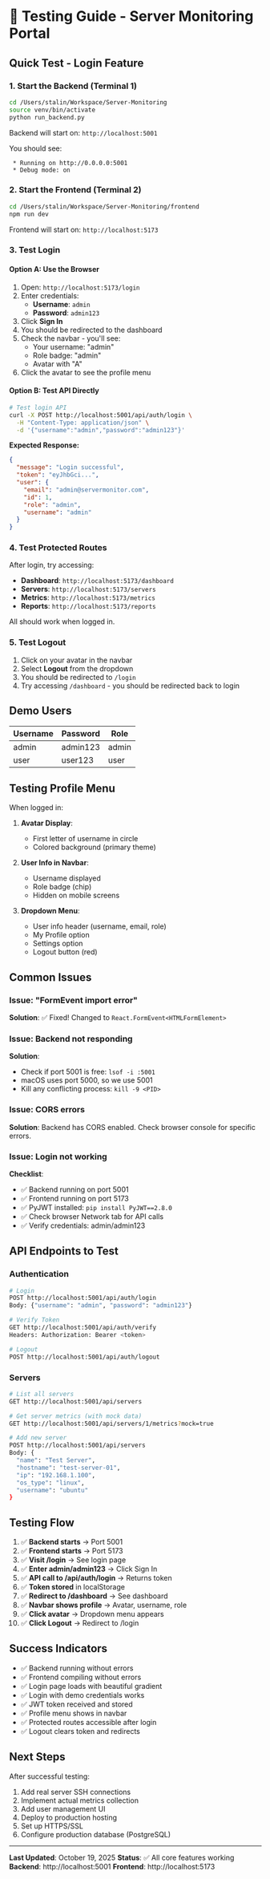 # 🧪 Testing Guide - Server Monitoring Portal

## Quick Test - Login Feature

### 1. Start the Backend (Terminal 1)

```bash
cd /Users/stalin/Workspace/Server-Monitoring
source venv/bin/activate
python run_backend.py
```

Backend will start on: `http://localhost:5001`

You should see:
```
 * Running on http://0.0.0.0:5001
 * Debug mode: on
```

### 2. Start the Frontend (Terminal 2)

```bash
cd /Users/stalin/Workspace/Server-Monitoring/frontend
npm run dev
```

Frontend will start on: `http://localhost:5173`

### 3. Test Login

#### Option A: Use the Browser
1. Open: `http://localhost:5173/login`
2. Enter credentials:
   - **Username**: `admin`
   - **Password**: `admin123`
3. Click **Sign In**
4. You should be redirected to the dashboard
5. Check the navbar - you'll see:
   - Your username: "admin"
   - Role badge: "admin"
   - Avatar with "A"
6. Click the avatar to see the profile menu

#### Option B: Test API Directly

```bash
# Test login API
curl -X POST http://localhost:5001/api/auth/login \
  -H "Content-Type: application/json" \
  -d '{"username":"admin","password":"admin123"}'
```

**Expected Response:**
```json
{
  "message": "Login successful",
  "token": "eyJhbGci...",
  "user": {
    "email": "admin@servermonitor.com",
    "id": 1,
    "role": "admin",
    "username": "admin"
  }
}
```

### 4. Test Protected Routes

After login, try accessing:
- **Dashboard**: `http://localhost:5173/dashboard`
- **Servers**: `http://localhost:5173/servers`
- **Metrics**: `http://localhost:5173/metrics`
- **Reports**: `http://localhost:5173/reports`

All should work when logged in.

### 5. Test Logout

1. Click on your avatar in the navbar
2. Select **Logout** from the dropdown
3. You should be redirected to `/login`
4. Try accessing `/dashboard` - you should be redirected back to login

## Demo Users

| Username | Password | Role |
|----------|----------|------|
| admin | admin123 | admin |
| user | user123 | user |

## Testing Profile Menu

When logged in:

1. **Avatar Display**:
   - First letter of username in circle
   - Colored background (primary theme)

2. **User Info in Navbar**:
   - Username displayed
   - Role badge (chip)
   - Hidden on mobile screens

3. **Dropdown Menu**:
   - User info header (username, email, role)
   - My Profile option
   - Settings option
   - Logout button (red)

## Common Issues

### Issue: "FormEvent import error"
**Solution**: ✅ Fixed! Changed to `React.FormEvent<HTMLFormElement>`

### Issue: Backend not responding
**Solution**: 
- Check if port 5001 is free: `lsof -i :5001`
- macOS uses port 5000, so we use 5001
- Kill any conflicting process: `kill -9 <PID>`

### Issue: CORS errors
**Solution**: Backend has CORS enabled. Check browser console for specific errors.

### Issue: Login not working
**Checklist**:
- ✅ Backend running on port 5001
- ✅ Frontend running on port 5173
- ✅ PyJWT installed: `pip install PyJWT==2.8.0`
- ✅ Check browser Network tab for API calls
- ✅ Verify credentials: admin/admin123

## API Endpoints to Test

### Authentication
```bash
# Login
POST http://localhost:5001/api/auth/login
Body: {"username": "admin", "password": "admin123"}

# Verify Token
GET http://localhost:5001/api/auth/verify
Headers: Authorization: Bearer <token>

# Logout
POST http://localhost:5001/api/auth/logout
```

### Servers
```bash
# List all servers
GET http://localhost:5001/api/servers

# Get server metrics (with mock data)
GET http://localhost:5001/api/servers/1/metrics?mock=true

# Add new server
POST http://localhost:5001/api/servers
Body: {
  "name": "Test Server",
  "hostname": "test-server-01",
  "ip": "192.168.1.100",
  "os_type": "linux",
  "username": "ubuntu"
}
```

## Testing Flow

1. ✅ **Backend starts** → Port 5001
2. ✅ **Frontend starts** → Port 5173
3. ✅ **Visit /login** → See login page
4. ✅ **Enter admin/admin123** → Click Sign In
5. ✅ **API call to /api/auth/login** → Returns token
6. ✅ **Token stored** in localStorage
7. ✅ **Redirect to /dashboard** → See dashboard
8. ✅ **Navbar shows profile** → Avatar, username, role
9. ✅ **Click avatar** → Dropdown menu appears
10. ✅ **Click Logout** → Redirect to /login

## Success Indicators

- ✅ Backend running without errors
- ✅ Frontend compiling without errors
- ✅ Login page loads with beautiful gradient
- ✅ Login with demo credentials works
- ✅ JWT token received and stored
- ✅ Profile menu shows in navbar
- ✅ Protected routes accessible after login
- ✅ Logout clears token and redirects

## Next Steps

After successful testing:
1. Add real server SSH connections
2. Implement actual metrics collection
3. Add user management UI
4. Deploy to production hosting
5. Set up HTTPS/SSL
6. Configure production database (PostgreSQL)

---

**Last Updated**: October 19, 2025
**Status**: ✅ All core features working
**Backend**: http://localhost:5001
**Frontend**: http://localhost:5173

